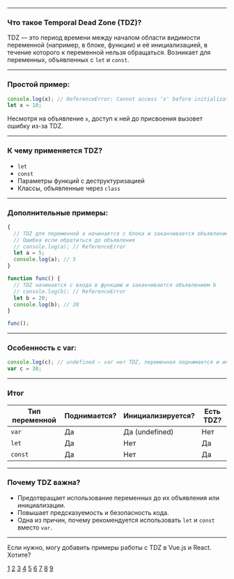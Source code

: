 
---

### Что такое Temporal Dead Zone (TDZ)?

TDZ — это период времени между началом области видимости переменной (например, в блоке, функции) и её инициализацией, в течение которого к переменной нельзя обращаться. Возникает для переменных, объявленных с `let` и `const`.

---

### Простой пример:

```js
console.log(x); // ReferenceError: Cannot access 'x' before initialization
let x = 10;
```

Несмотря на объявление `x`, доступ к ней до присвоения вызовет ошибку из-за TDZ.

---

### К чему применяется TDZ?

- `let`
- `const`
- Параметры функций с деструктуризацией
- Классы, объявленные через `class`

---

### Дополнительные примеры:

```js
{
  // TDZ для переменной a начинается с блока и заканчивается объявлением
  // Ошибка если обратиться до объявления
  // console.log(a); // ReferenceError
  let a = 5;
  console.log(a); // 5
}
```

```js
function func() {
  // TDZ начинается с входа в функцию и заканчивается объявлением b
  // console.log(b); // ReferenceError
  let b = 20;
  console.log(b); // 20
}

func();
```

---

### Особенность с var:

```js
console.log(c); // undefined — var нет TDZ, переменная поднимается и инициализируется undefined
var c = 30;
```

---

### Итог

| Тип переменной | Поднимается? | Инициализируется? | Есть TDZ? |
| -------------- | ------------ | ----------------- | --------- |
| `var`          | Да           | Да (undefined)    | Нет       |
| `let`          | Да           | Нет               | Да        |
| `const`        | Да           | Нет               | Да        |

---

### Почему TDZ важна?

- Предотвращает использование переменных до их объявления или инициализации.
- Повышает предсказуемость и безопасность кода.
- Одна из причин, почему рекомендуется использовать `let` и `const` вместо `var`.

---

Если нужно, могу добавить примеры работы с TDZ в Vue.js и React. Хотите?

[1](https://skondratev.com/tdz-temporal-dead-zone-in-js/)
[2](https://dmenshikov.com/2017-07-13-temporal-dead-zone/)
[3](https://dev.to/paharihacker/understanding-the-temporal-dead-zone-tdz-in-javascript-4flc)
[4](https://defront.ru/posts/2019/06-june/01-unpacking-hoisting/)
[5](https://blog.ithillel.ua/ru/articles/10-must-have-methods-in-javascript)
[6](https://itcodik.com/article/osnovy-javascript-dlya-opytnyh-razrabotchikov----hoisting-tdz-glubokoe-kopirovanie-i-drugie-koncepcii-kodik-obuchenie-programmirovaniyu)
[7](https://www.youtube.com/watch?v=OgE3P6kEPz4)
[8](https://www.freecodecamp.org/news/javascript-temporal-dead-zone-and-hoisting-explained/)
[9](https://www.educative.io/answers/what-is-the-temporal-dead-zone-in-javascript)
